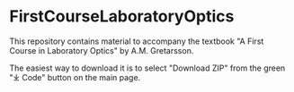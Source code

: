 # FirstCourseLaboratoryOptics

This repository contains material to accompany the textbook "A First Course in Laboratory Optics" by A.M. Gretarsson. 

The easiest way to download it is to select "Download ZIP" from the green "⤓ Code" button on the main page.
